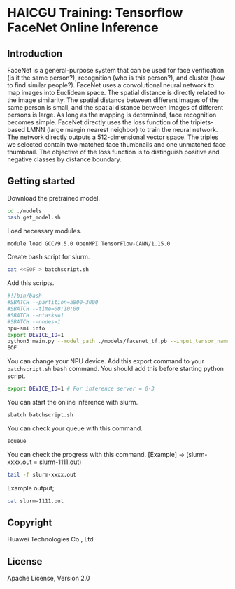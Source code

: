 # HAICGU Training: Tensorflow  FaceNet Online Inference

## Introduction
FaceNet is a general-purpose system that can be used for face verification (is it the same person?), recognition (who is this person?), and cluster (how to find similar people?). FaceNet uses a convolutional neural network to map images into Euclidean space. The spatial distance is directly related to the image similarity. The spatial distance between different images of the same person is small, and the spatial distance between images of different persons is large. As long as the mapping is determined, face recognition becomes simple. FaceNet directly uses the loss function of the triplets-based LMNN (large margin nearest neighbor) to train the neural network. The network directly outputs a 512-dimensional vector space. The triples we selected contain two matched face thumbnails and one unmatched face thumbnail. The objective of the loss function is to distinguish positive and negative classes by distance boundary.


## Getting started
Download the pretrained model.

```bash
cd ./models
bash get_model.sh
```

Load necessary modules.
```bash
module load GCC/9.5.0 OpenMPI TensorFlow-CANN/1.15.0
```

Create bash script for slurm.
```bash
cat <<EOF > batchscript.sh
```
Add this scripts.

```bash
#!/bin/bash
#SBATCH --partition=a800-3000
#SBATCH --time=00:10:00
#SBATCH --ntasks=1
#SBATCH --nodes=1
npu-smi info
export DEVICE_ID=1
python3 main.py --model_path ./models/facenet_tf.pb --input_tensor_name input:0 --output_tensor_name embeddings:0 --image_path ./facenet_data
EOF
```
You can change your NPU device. Add this export command to your `batchscript.sh` bash command. You should add this before starting python script.
```bash
export DEVICE_ID=1 # For inference server = 0-3
```

You can start the online inference with slurm.
```bash
sbatch batchscript.sh
```

You can check your queue with this command.
```bash
squeue
```
You can check the progress with this command. 
[Example] -> (slurm-xxxx.out = slurm-1111.out)
```bash
tail -f slurm-xxxx.out
```
Example output;

```bash
cat slurm-1111.out
```

## Copyright
Huawei Technologies Co., Ltd

## License
Apache License, Version 2.0

